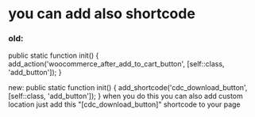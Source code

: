 <h1>you can add also shortcode </h1>
<h3>old:</h3>
    <p>public static function init() {
        add_action('woocommerce_after_add_to_cart_button', [self::class, 'add_button']);
    }</p>
new:
    public static function init() {
        add_shortcode('cdc_download_button', [self::class, 'add_button']);
    }
when you do this you can also add custom location just add this "[cdc_download_button]" shortcode to your page
